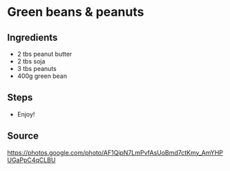 # Green beans & peanuts

## Ingredients 

- 2 tbs peanut butter
- 2 tbs soja
- 3 tbs peanuts
- 400g green bean

## Steps
- Enjoy!

## Source

https://photos.google.com/photo/AF1QipN7LmPvfAsUoBmd7ctKmy_AmYHPUGaPpC4qCLBU
